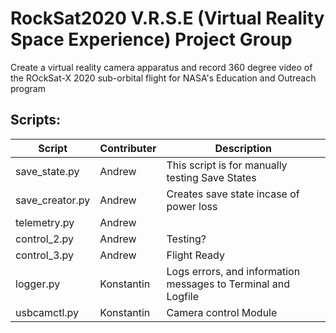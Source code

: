 # RockSat2020 V.R.S.E (Virtual Reality Space Experience) Project Group

Create a virtual reality camera apparatus and record 360 degree video of the ROckSat-X 2020 sub-orbital flight for NASA's Education and Outreach program

## Scripts:

Script | Contributer | Description
------------ | ------------- | -------------
save_state.py | Andrew | This script is for manually testing Save States
save_creator.py | Andrew | Creates save state incase of power loss
telemetry.py | Andrew | 
control_2.py | Andrew | Testing?
control_3.py | Andrew | Flight Ready
logger.py | Konstantin | Logs errors, and information messages to Terminal and Logfile
usbcamctl.py | Konstantin | Camera control Module
